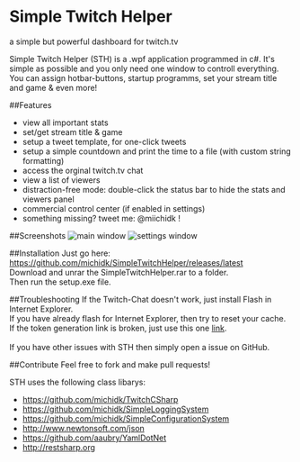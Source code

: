 # Simple Twitch Helper
a simple but powerful dashboard for twitch.tv

Simple Twitch Helper (STH) is a .wpf application programmed in c#. It's simple as possible and you only need one window to controll everything. You can assign hotbar-buttons, startup programms, set your stream title and game & even more!

##Features
- view all important stats
- set/get stream title & game
- setup a tweet template, for one-click tweets
- setup a simple countdown and print the time to a file (with custom string formatting)
- access the orginal twitch.tv chat
- view a list of viewers
- distraction-free mode: double-click the status bar to hide the stats and viewers panel
- commercial control center (if enabled in settings)
- something missing? tweet me: @miichidk !

##Screenshots
![](https://host.lohr-it.de/sth_main.png "main window")
![](https://host.lohr-it.de/sth_settings.png "settings window")

##Installation
Just go here:
https://github.com/michidk/SimpleTwitchHelper/releases/latest<br />
Download and unrar the SimpleTwitchHelper.rar to a folder.<br />
Then run the setup.exe file.<br />

##Troubleshooting
If the Twitch-Chat doesn't work, just install Flash in Internet Explorer.<br />
If you have already flash for Internet Explorer, then try to reset your cache.<br />
If the token generation link is broken, just use this one [link](https://twitch.michael-lohr.net/sth).<br />
<br />
If you have other issues with STH then simply open a issue on GitHub.

##Contribute
Feel free to fork and make pull requests!

STH uses the following class libarys:
- https://github.com/michidk/TwitchCSharp
- https://github.com/michidk/SimpleLoggingSystem
- https://github.com/michidk/SimpleConfigurationSystem
- http://www.newtonsoft.com/json
- https://github.com/aaubry/YamlDotNet
- http://restsharp.org
